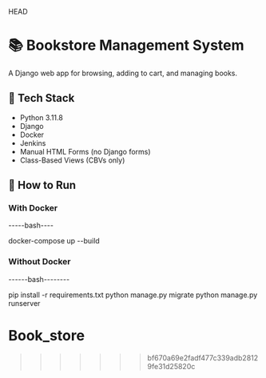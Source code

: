 HEAD
# 📚 Bookstore Management System

A Django web app for browsing, adding to cart, and managing books.

## 🔧 Tech Stack
- Python 3.11.8
- Django
- Docker
- Jenkins
- Manual HTML Forms (no Django forms)
- Class-Based Views (CBVs only)

## 🚀 How to Run

###  With Docker

-----bash----

docker-compose up --build

### Without Docker
------bash--------

pip install -r requirements.txt
python manage.py migrate
python manage.py runserver

# Book_store
>>>>>>> bf670a69e2fadf477c339adb28129fe31d25820c
